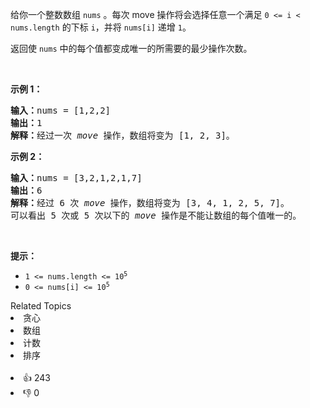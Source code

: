 <p>给你一个整数数组 <code>nums</code> 。每次 move 操作将会选择任意一个满足 <code>0 &lt;= i &lt; nums.length</code> 的下标 <code>i</code>，并将&nbsp;<code>nums[i]</code> 递增&nbsp;<code>1</code>。</p>

<p>返回使 <code>nums</code> 中的每个值都变成唯一的所需要的最少操作次数。</p>

<div class="original__bRMd"> 
 <div> 
  <p>&nbsp;</p> 
 </div>
</div>

<p><strong>示例 1：</strong></p>

<pre>
<strong>输入：</strong>nums = [1,2,2]
<strong>输出：</strong>1
<strong>解释：</strong>经过一次 <em>move</em> 操作，数组将变为 [1, 2, 3]。
</pre>

<p><strong>示例 2：</strong></p>

<pre>
<strong>输入：</strong>nums = [3,2,1,2,1,7]
<strong>输出：</strong>6
<strong>解释：</strong>经过 6 次 <em>move</em> 操作，数组将变为 [3, 4, 1, 2, 5, 7]。
可以看出 5 次或 5 次以下的 <em>move</em> 操作是不能让数组的每个值唯一的。</pre>


<p>&nbsp;</p> 
<strong>提示：</strong>

<ul> 
 <li><code>1 &lt;= nums.length &lt;= 10<sup>5</sup></code></li> 
 <li><code>0 &lt;= nums[i] &lt;= 10<sup>5</sup></code></li> 
</ul>

<div><div>Related Topics</div><div><li>贪心</li><li>数组</li><li>计数</li><li>排序</li></div></div><br><div><li>👍 243</li><li>👎 0</li></div>